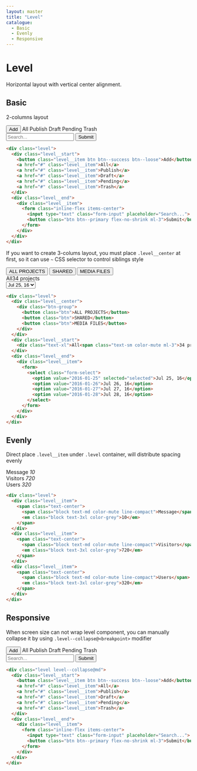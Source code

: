 ```yaml
---
layout: master
title: "Level"
catalogue:
  - Basic
  - Evenly
  - Responsive
---
```


# Level
Horizontal layout with vertical center alignment.

## Basic

2-columns layout

<div class="level level--collapse@md mb-5">
  <div class="level__start">
    <button class="level__item btn btn--success btn--loose">Add</button>
    <a role="button" class="level__item">All</a>
    <a role="button" class="level__item">Publish</a>
    <a role="button" class="level__item">Draft</a>
    <a role="button" class="level__item">Pending</a>
    <a role="button" class="level__item">Trash</a>
  </div>
  <div class="level__end">
    <div class="level__item">
      <form class="inline-flex items-center">
        <input type="text" class="form-input" placeholder="Search...">
        <button type="button" class="btn btn--primary flex-no-shrink ml-3">Submit</button>
      </form>
    </div>
  </div>
</div>

```html
<div class="level">
  <div class="level__start">
    <button class="level__item btn btn--success btn--loose">Add</button>
    <a href="#" class="level__item">All</a>
    <a href="#" class="level__item">Publish</a>
    <a href="#" class="level__item">Draft</a>
    <a href="#" class="level__item">Pending</a>
    <a href="#" class="level__item">Trash</a>
  </div>
  <div class="level__end">
    <div class="level__item">
      <form class="inline-flex items-center">
        <input type="text" class="form-input" placeholder="Search...">
        <button class="btn btn--primary flex-no-shrink ml-3">Submit</button>
      </form>
    </div>
  </div>
</div>
```

If you want to create 3-colums layout, you must place `.level__center` at first, so it can use `~` CSS selector to control siblings style

<div class="level level--collapse@md mb-5">
  <div class="level__center">
    <div class="btn-group">
      <button class="btn">ALL PROJECTS</button>
      <button class="btn">SHARED</button>
      <button class="btn">MEDIA FILES</button>
    </div>
  </div>
  <div class="level__start">
    <div class="text-xl">All<span class="text-sm color-mute ml-3">34 projects</span></div>
  </div>
  <div class="level__end">
    <div class="level__item">
      <form>
        <select class="form-select">
          <option value="2016-01-25" selected="selected">Jul 25, 16</option>
          <option value="2016-01-26">Jul 26, 16</option>
          <option value="2016-01-27">Jul 27, 16</option>
          <option value="2016-01-28">Jul 28, 16</option>
        </select>
      </form>
    </div>
  </div>
</div>

```html
<div class="level">
  <div class="level__center">
    <div class="btn-group">
      <button class="btn">ALL PROJECTS</button>
      <button class="btn">SHARED</button>
      <button class="btn">MEDIA FILES</button>
    </div>
  </div>
  <div class="level__start">
    <div class="text-xl">All<span class="text-sm color-mute ml-3">34 projects</span></div>
  </div>
  <div class="level__end">
    <div class="level__item">
      <form>
        <select class="form-select">
          <option value="2016-01-25" selected="selected">Jul 25, 16</option>
          <option value="2016-01-26">Jul 26, 16</option>
          <option value="2016-01-27">Jul 27, 16</option>
          <option value="2016-01-28">Jul 28, 16</option>
        </select>
      </form>
    </div>
  </div>
</div>
```

## Evenly

Direct place `.level__item` under `.level` container, will distribute spacing evenly

<div class="level mb-5">
  <div class="level__item">
    <span class="text-center">
      <span class="block text-md color-mute line-compact">Message</span>
      <em class="block text-3xl color-grey">10</em>
    </span>
  </div>
  <div class="level__item">
    <span class="text-center">
      <span class="block text-md color-mute line-compact">Visitors</span>
      <em class="block text-3xl color-grey">720</em>
    </span>
  </div>
  <div class="level__item">
    <span class="text-center">
      <span class="block text-md color-mute line-compact">Users</span>
      <em class="block text-3xl color-grey">320</em>
    </span>
  </div>
</div>

```html
<div class="level">
  <div class="level__item">
    <span class="text-center">
      <span class="block text-md color-mute line-compact">Message</span>
      <em class="block text-3xl color-grey">10</em>
    </span>
  </div>
  <div class="level__item">
    <span class="text-center">
      <span class="block text-md color-mute line-compact">Visitors</span>
      <em class="block text-3xl color-grey">720</em>
    </span>
  </div>
  <div class="level__item">
    <span class="text-center">
      <span class="block text-md color-mute line-compact">Users</span>
      <em class="block text-3xl color-grey">320</em>
    </span>
  </div>
</div>
```

## Responsive

When screen size can not wrap level component, you can manually collapse it by using `.level--collapse@<breakpoint>` modifier

<div class="level level--collapse@md mb-5">
  <div class="level__start">
    <button class="level__item btn btn--success btn--loose">Add</button>
    <a role="button" class="level__item">All</a>
    <a role="button" class="level__item">Publish</a>
    <a role="button" class="level__item">Draft</a>
    <a role="button" class="level__item">Pending</a>
    <a role="button" class="level__item">Trash</a>
  </div>
  <div class="level__end">
    <div class="level__item">
      <form action="#" class="inline-flex items-center">
        <input type="text" class="form-input" placeholder="Search...">
        <button class="btn btn--primary flex-no-shrink ml-3">Submit</button>
      </form>
    </div>
  </div>
</div>

```html
<div class="level level--collapse@md">
  <div class="level__start">
    <button class="level__item btn btn--success btn--loose">Add</button>
    <a href="#" class="level__item">All</a>
    <a href="#" class="level__item">Publish</a>
    <a href="#" class="level__item">Draft</a>
    <a href="#" class="level__item">Pending</a>
    <a href="#" class="level__item">Trash</a>
  </div>
  <div class="level__end">
    <div class="level__item">
      <form class="inline-flex items-center">
        <input type="text" class="form-input" placeholder="Search...">
        <button class="btn btn--primary flex-no-shrink ml-3">Submit</button>
      </form>
    </div>
  </div>
</div>
```
